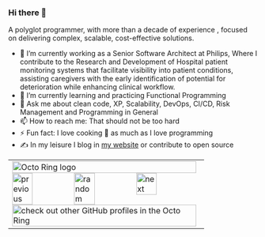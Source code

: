 ### Hi there 👋

<!--
**aravind666/aravind666** is a ✨ _special_ ✨ repository because its `README.md` (this file) appears on your GitHub profile.
-->

A polyglot programmer, with more than a decade of experience ,
focused on delivering complex, scalable, cost-effective solutions.

- 🔭 I’m currently working as a Senior Software Architect at Philips, Where I contribute to the Research and Development of Hospital patient monitoring systems that facilitate    visibility into patient conditions, assisting caregivers with the early identification of potential for deterioration while enhancing clinical workflow.
- 🌱 I’m currently learning and practicing Functional Programming 
- 💬 Ask me about clean code, XP, Scalability, DevOps, CI/CD, Risk Management and Programming in General
- 📫 How to reach me: That should not be too hard
- ⚡ Fun fact: I love cooking 🥘 as much as I love programming 
- ✍️ In my leisure I blog in [my website](https://www.aravindhu.com/) or contribute to open source


<table><tbody><tr><td><a href="https://octo-ring.com/"><img src="https://octo-ring.com/static/img/widget/top.png" width="99%" alt="Octo Ring logo" align="top"></a><br><a href="https://octo-ring.com/p/aravind666/prev"><img src="https://octo-ring.com/static/img/widget/prev.png" width="33%" alt="previous" align="top" title="previous profile"></a><a href="https://octo-ring.com/p/aravind666/random"><img src="https://octo-ring.com/static/img/widget/random.png" width="33%" alt="random" align="top" title="random profile"></a><a href="https://octo-ring.com/p/aravind666/next"><img src="https://octo-ring.com/static/img/widget/next.png" width="33%" alt="next" align="top" title="next profile"></a><br><a href="https://octo-ring.com/"><img src="https://octo-ring.com/static/img/widget/bottom.png" width="99%" alt="check out other GitHub profiles in the Octo Ring" align="top"></a></td></tr></tbody></table>


